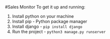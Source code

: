 #Sales Monitor
To get it up and running:
1. Install python on your machine
1. Install pip - Python package manager
1. Install django - ```pip install django```
1. Run the project - ```python3 manage.py runserver```
